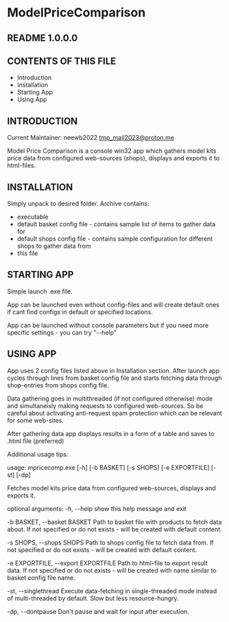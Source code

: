 # ModelPriceComparison
README 1.0.0.0
----------------------

CONTENTS OF THIS FILE
---------------------

 * Introduction
 * Installation
 * Starting App
 * Using App
 
INTRODUCTION
------------

Current Maintainer: neewb2022 <tmp_mail2023@proton.me>

Model Price Comparison is a console win32 app which gathers model kits price data from configured web-sources
(shops), displays and exports it to html-files.

INSTALLATION
------------

Simply unpack to desired folder. Archive contains:
- executable
- default basket config file - contains sample list of items to gather data for
- default shops config file - contains sample configuration for different shops to gather data from
- this file

STARTING APP
----------------

Simple launch .exe file.

App can be launched even without config-files and will create default ones if cant find configs in 
default or specified locations.

App can be launched without console parameters but if you need more specific settings - you can try "--help"

USING APP
-------------

App uses 2 config files listed above in Installation section. After launch app cycles through lines from
basket config file and starts fetching data through shop-entries from shops config file.

Data gathering goes in multithreaded (if not configured otherwise) mode and simultaneisly making requests to
configured web-sources. So be careful about activating anti-request spam protection which can be relevant for
some web-sites.

After gathering data app displays results in a form of a table and saves to .html file (preferred)

Additional usage tips:

usage: mpricecomp.exe [-h] [-b BASKET] [-s SHOPS] [-e EXPORTFILE] [-st] [-dp]

Fetches model kits price data from configured web-sources, displays and exports it.

optional arguments:
  -h, --help            show this help message and exit
  
  -b BASKET, --basket BASKET
                        Path to basket file with products to fetch data about. If not specified or do not exists -
                        will be created with default content.
                        
  -s SHOPS, --shops SHOPS
                        Path to shops config file to fetch data from. If not specified or do not exists - will be
                        created with default content.
                        
  -e EXPORTFILE, --export EXPORTFILE
                        Path to html-file to export result data. If not specified or do not exists - will be created
                        with name similar to basket config file name.
                        
  -st, --singlethread   Execute data-fetching in single-threaded mode instead of multi-threaded by default. Slow but
                        less resource-hungry.
                        
  -dp, --dontpause      Don't pause and wait for input after execution.
